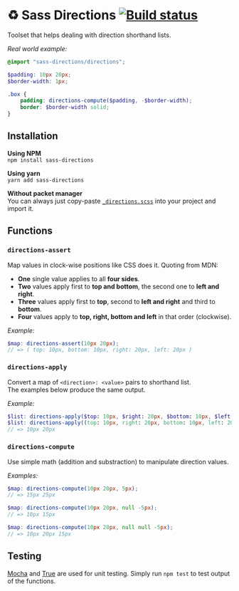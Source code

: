 # ♻️ Sass Directions [![Build status](https://travis-ci.org/nicolasmn/sass-directions.svg)](https://travis-ci.org/nicolasmn/sass-directions)

Toolset that helps dealing with direction shorthand lists.

_Real world example:_
```scss
@import "sass-directions/directions";

$padding: 10px 20px;
$border-width: 1px;

.box {
    padding: directions-compute($padding, -$border-width);
    border: $border-width solid;
}
```

## Installation

**Using NPM**  
`npm install sass-directions`

**Using yarn**  
`yarn add sass-directions`

**Without packet manager**  
You can always just copy-paste [`_directions.scss`](/_directions.scss) into your project and import it.

## Functions

### `directions-assert`

Map values in clock-wise positions like CSS does it. Quoting from MDN:
- **One** single value applies to all **four sides**.
- **Two** values apply first to **top and bottom**, the second one to **left and right**.
- **Three** values apply first to **top**, second to **left and right** and third to **bottom**.
- **Four** values apply to **top, right, bottom and left** in that order (clockwise).

_Example:_  
```scss
$map: directions-assert(10px 20px);
// => ( top: 10px, bottom: 10px, right: 20px, left: 20px )
```


### `directions-apply`

Convert a map of `<direction>: <value>` pairs to shorthand list.  
The examples below produce the same output.

_Example:_  
```scss
$list: directions-apply($top: 10px, $right: 20px, $bottom: 10px, $left: 20px);
$list: directions-apply((top: 10px, right: 20px, bottom: 10px, left: 20px)...);
// => 10px 20px
```


### `directions-compute`

Use simple math (addition and substraction) to manipulate direction values.

_Examples:_
```scss
$map: directions-compute(10px 20px, 5px);
// => 15px 25px

$map: directions-compute(10px 20px, null -5px);
// => 10px 15px

$map: directions-compute(10px 20px, null null -5px);
// => 10px 20px 15px
```


## Testing

[Mocha](https://github.com/mochajs/mocha) and [True](https://github.com/oddbird/true) are used for unit testing. Simply run `npm test` to test output of the functions.
